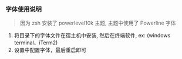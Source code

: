 ### 字体使用说明

> 因为 zsh 安装了 powerlevel10k 主题, 主题中使用了 Powerline 字体
1. 将目录下的字体文件在宿主机中安装, 然后在终端软件, ex: (windows terminal、iTerm2)
2. 设置中配置字体，最后重启即可
